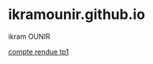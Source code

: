 # ikramounir.github.io
<!DOCTYPE html>
<html lang="en">
<head>
    <meta charset="UTF-8">
    <meta http-equiv="X-UA-Compatible" content="IE=edge">
    <meta name="viewport" content="width=device-width, initial-scale=1.0">
    <title>site github</title>
</head>
<body>
    <p>ikram OUNIR</p>
  <p><a href="https://github.com/ikramounir/ikramounir.github.io/blob/main/cv.html">compte rendue tp1</a></p>
  </body>
  </html>
